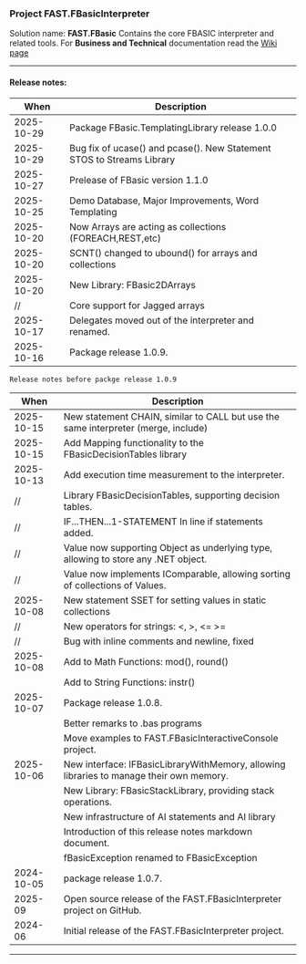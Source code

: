 ### Project FAST.FBasicInterpreter

Solution name: **FAST.FBasic**
Contains the core FBASIC interpreter and related tools.
For **Business and Technical** documentation read the [Wiki page](https://github.com/aafent/FAST.FBasic/wiki)

------------
#### Release notes:

| When       | Description                                            |
|------------|--------------------------------------------------------|
| 2025-10-29 | Package FBasic.TemplatingLibrary release 1.0.0         |
| 2025-10-29 | Bug fix of ucase() and pcase(). New Statement STOS to Streams Library | 
| 2025-10-27 | Prelease of FBasic version 1.1.0                       |
| 2025-10-25 | Demo Database, Major Improvements, Word Templating     | 
| 2025-10-20 | Now Arrays are acting as collections (FOREACH,REST,etc)|
| 2025-10-20 | SCNT() changed to ubound() for arrays and collections  |
| 2025-10-20 | New Library: FBasic2DArrays                            |
|     //     | Core support for Jagged arrays                         |
| 2025-10-17 | Delegates moved out of the interpreter and renamed.    |
| 2025-10-16 | Package release 1.0.9.                                 |

`Release notes before packge release 1.0.9`

| When       | Description                                            |
|------------|--------------------------------------------------------|
| 2025-10-15 | New statement CHAIN, similar to CALL but use the same interpreter (merge, include) |
| 2025-10-15 | Add Mapping functionality to the FBasicDecisionTables library |
| 2025-10-13 | Add execution time measurement to the interpreter.     |
|     //     | Library FBasicDecisionTables, supporting decision tables.  |
|     //     | IF...THEN...1-STATEMENT  In line if statements added. 
|	  //     | Value now supporting Object as underlying type, allowing to store any .NET object. |
|     //     | Value now implements IComparable, allowing sorting of collections of Values. |
| 2025-10-08 | New statement SSET for setting values in static collections | 
|     //     | New operators for strings: <, >, <= >=                 |
|	  //	 | Bug with inline comments and newline, fixed            | 
| 2025-10-08 | Add to Math Functions: mod(), round()                  | 
|            | Add to String Functions: instr()                       |
| 2025-10-07 | Package release 1.0.8.                                 |
|            | Better remarks to .bas programs                        |
|			 | Move examples to FAST.FBasicInteractiveConsole project. |
| 2025-10-06 | New interface: IFBasicLibraryWithMemory, allowing libraries to manage their own memory. |
|		     | New Library: FBasicStackLibrary, providing stack operations. |
|		     | New infrastructure of AI statements and AI library |
|			 | Introduction of this release notes markdown document. |
|	         | fBasicException renamed to FBasicException
| 2024-10-05 | package release 1.0.7.                                 | 
| 2025-09    | Open source release of the FAST.FBasicInterpreter project on GitHub. |
| 2024-06    | Initial release of the FAST.FBasicInterpreter project. |

------------


